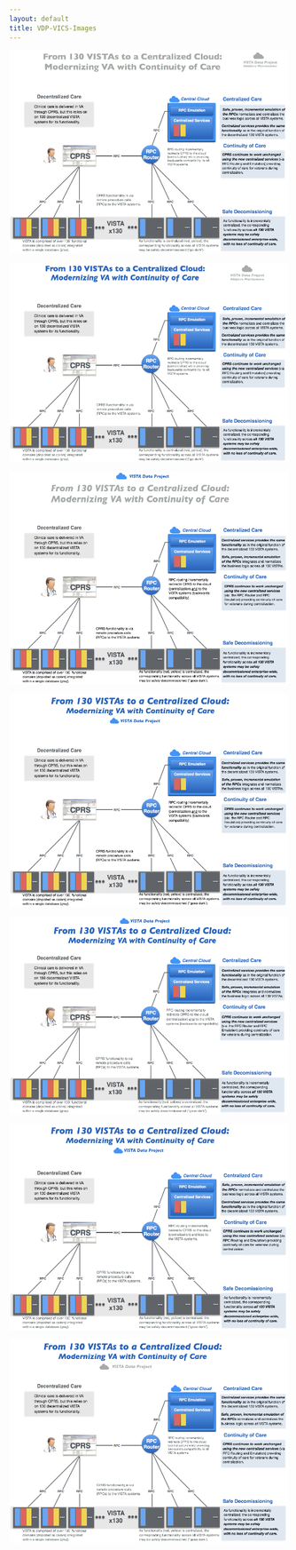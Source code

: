 ```yaml
---
layout: default
title: VDP-VICS-Images
---
```


![](vdp-vics-main-20180206v2.png)

![](vdp-vics-main-20180206v1.png)

![](vdp-vics-main-20180204v1.png)

![](vdp-vics-main-20180204v2.png)

![](vdp-vics-main-20180204v3.png)

![](vdp-vics-main-20180204v4.png)

![](vdp-vics-main-20180204v5.png)



